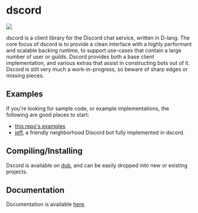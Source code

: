 # dscord

[![](https://travis-ci.org/b1naryth1ef/dscord.svg?branch=master)](https://travis-ci.org/b1naryth1ef/dscord)

dscord is a client library for the Discord chat service, written in D-lang. The core focus of dscord is to provide a clean interface with a highly performant and scalable backing runtime, to support use-cases that contain a large number of user or guilds. Dscord provides both a base client implementation, and various extras that assist in constructing bots out of it. Dscord is still very much a work-in-progress, so beware of sharp edges or missing pieces.

## Examples
If you're looking for sample code, or example implementations, the following are good places to start:

- [this repo's examples](https://github.com/b1naryth1ef/dscord/tree/master/examples)
- [jeff](https://github.com/b1naryth1ef/jeff), a friendly neighborhood Discord bot fully implemented in dscord.


## Compiling/Installing
Dscord is available on [dub](https://code.dlang.org/packages/dscord), and can be easily dropped into new or existing projects.

## Documentation
Documentation is available [here](http://b1naryth1ef.github.io/dscord/).
